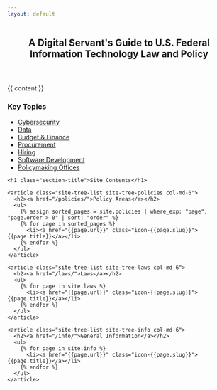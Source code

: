 ```yaml
---
layout: default
---
```

<article class="post-single">

  <header class="page-header">
    <h1 class="main-title">
      A <span class="">Digital Servant's Guide</span> to
      <span class="first">U.S. Federal</span>
      <span class="second">Information Technology</span>
      <span class="third">Law and Policy</span>
    </h1>
  </header>

  <section>
    {{ content }}
  </section>

  <section class="site-tree row">
    <h1>Key Topics</h1>
    <ul class="key-topics">
      <li>
        <a href="/policies/cybersecurity/" class="btn btn-primary btn-lg category-policies"><span class="icon icon-cybersecurity"></span><span class="text">Cybersecurity</span></a>
      </li>
      <li>
        <a href="/policies/data/" class="btn btn-primary btn-lg category-policies"><span class="icon icon-data"></span><span class="text">Data</span></a>
      </li>
      <li>
        <a href="/policies/budget-finance/" class="btn btn-primary btn-lg category-policies"><span class="icon icon-budget-finance"></span><span class="text">Budget & Finance</span></a>
      </li>
      <li>
        <a href="/policies/procurement/" class="btn btn-primary btn-lg category-policies"><span class="icon icon-procurement"></span><span class="text">Procurement</span></a>
      </li>
      <li>
        <a href="/policies/hiring/" class="btn btn-primary btn-lg category-policies"><span class="icon icon-hiring"></span><span class="text">Hiring</span></a>
      </li>
      <li>
        <a href="/info/software-development/" class="btn btn-primary btn-lg category-info"><span class="icon icon-dev"></span><span class="text">Software Development</span></a>
      </li>
      <li>
        <a href="/info/policymaking-offices/" class="btn btn-primary btn-lg category-info"><span class="icon icon-offices"></span><span class="text">Policymaking Offices</span></a>
      </li>
    </ul>

    <h1 class="section-title">Site Contents</h1>

    <article class="site-tree-list site-tree-policies col-md-6">
      <h2><a href="/policies/">Policy Areas</a></h2>
      <ul>
        {% assign sorted_pages = site.policies | where_exp: "page", "page.order > 0" | sort: "order" %}
        {% for page in sorted_pages %}
          <li><a href="{{page.url}}" class="icon-{{page.slug}}">{{page.title}}</a></li>
        {% endfor %}
      </ul>
    </article>

    <article class="site-tree-list site-tree-laws col-md-6">
      <h2><a href="/laws/">Laws</a></h2>
      <ul>
        {% for page in site.laws %}
          <li><a href="{{page.url}}" class="icon-{{page.slug}}">{{page.title}}</a></li>
        {% endfor %}
      </ul>
    </article>

    <article class="site-tree-list site-tree-info col-md-6">
      <h2><a href="/info/">General Information</a></h2>
      <ul>
        {% for page in site.info %}
          <li><a href="{{page.url}}" class="icon-{{page.slug}}">{{page.title}}</a></li>
        {% endfor %}
      </ul>
    </article>

  </section>

</article>
